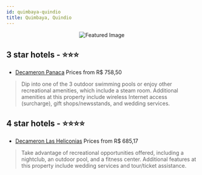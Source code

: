 ```yaml
---
id: quimbaya-quindio
title: Quimbaya, Quindio
---
```


<center><img src="https://i.travelapi.com/hotels/3000000/2500000/2492700/2492627/ec1da274_z.jpg" alt="Featured Image" /></center>


##  3 star hotels - ⭐️⭐️⭐️

-    [Decameron Panaca](https://us.hurb.com/hotels/quimbaya/decameron-panaca-JNP-JP241725?cmp=18055) Prices from R$ 758,50
   > Dip into one of the 3 outdoor swimming pools or enjoy other recreational amenities, which include a steam room. Additional amenities at this property include wireless Internet access (surcharge), gift shops/newsstands, and wedding services.

##  4 star hotels - ⭐️⭐️⭐️⭐️

-    [Decameron Las Heliconias](https://us.hurb.com/hotels/quimbaya/decameron-las-heliconias-JNP-JP00053X?cmp=18055) Prices from R$ 685,17
   > Take advantage of recreational opportunities offered, including a nightclub, an outdoor pool, and a fitness center. Additional features at this property include wedding services and tour/ticket assistance.
